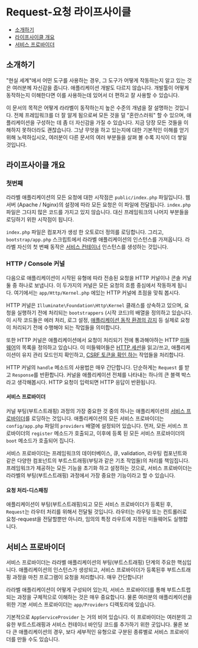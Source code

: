 # Request-요청 라이프사이클

- [소개하기](#introduction)
- [라이프사이클 개요](#lifecycle-overview)
- [서비스 프로바이더](#focus-on-service-providers)

<a name="introduction"></a>
## 소개하기

"현실 세계"에서 어떤 도구를 사용하는 경우, 그 도구가 어떻게 작동하는지 알고 있는 것은 여러분께 자신감을 줍니다. 애플리케이션 개발도 다르지 않습니다. 개발툴이 어떻게 동작하는지 이해한다면 이를 사용하는데 있어서 더 편하고 잘 사용할 수 있습니다. 

이 문서의 목적은 어떻게 라라벨이 동작하는지 높은 수준의 개념을 잘 설명하는 것입니다. 전체 프레임워크를 더 잘 알게 됨으로써 모든 것을 덜 "혼란스러워" 할 수 있으며, 애플리케이션을 구성하는 데 좀 더 자신감을 가질 수 있습니다. 지금 당장 모든 것들을 이해하지 못하더라도 괜찮습니다. 그냥 무엇을 하고 있는지에 대한 기본적인 이해를 얻기 위해 노력하십시오, 여러분이 다른 문서의 여러 부분들을 살펴 볼 수록 지식이 더 쌓일 것입니다.

<a name="lifecycle-overview"></a>
## 라이프사이클 개요

### 첫번째

라라벨 애플리케이션의 모든 요청에 대한 시작점은 `public/index.php` 파일입니다. 웹서버 (Apache / Nginx)의 설정에 따라 모든 요청은 이 파일에 전달됩니다. `index.php` 파일은 그다지 많은 코드를 가지고 있지 않습니다. 대신 프레임워크의 나머지 부분들을 로딩하기 위한 시작점이 됩니다.

`index.php` 파일은 컴포저가 생성 한 오토로더 정의를 로딩합니다. 그리고, `bootstrap/app.php` 스크립트에서 라라벨 애플리케이션의 인스턴스를 가져옵니다. 라라벨 자신의 첫 번째 동작은 [서비스 컨테이너](/docs/{{version}}/container) 인스턴스를 생성하는 것입니다.

### HTTP / Console 커널

다음으로 애플리케이션이 시작된 유형에 따라 전송된 요청을 HTTP 커널이나 콘솔 커널 둘 중 하나로 보냅니다. 이 두가지의 커널은 모든 요청의 흐름 중심에서 작동하게 됩니다. 여기에서는 `app/Http/Kernel.php` 에있는 HTTP 커널에 초점을 맞춰 봅시다.

HTTP 커널은 `Illuminate\Foundation\Http\Kernel` 클래스를 상속하고 있으며, 요청을 실행하기 전에 처리되는 `bootstrappers` (시작 코드)의 배열을 정의하고 있습니다. 이 시작 코드들은 에러 처리, 로그 설정, [애플리케이션 동작 환경의 감지](/docs/{{version}}/configuration#environment-configuration) 등 실제로 요청이 처리되기 전에 수행해야 되는 작업들을 의미합니다.

또한 HTTP 커널은 애플리케이션에서 요청이 처리되기 전에 통과해야하는 HTTP [미들웨어](/docs/{{version}}/middleware)의 목록을 정의하고 있습니다. 이 미들웨어들은 [HTTP 세션](/docs/{{version}}/session)을 읽고/쓰고, 애플리케이션이 유지 관리 모드인지 확인하고, [CSRF 토큰을 확인 하는](/docs/{{version}}/csrf) 작업들을 처리합니다. 

HTTP 커널의 `handle` 메소드의 사용법은 매우 간단합니다. 단순하게는 `Request` 를 받고 `Response`를 반환합니다. 커널을 애플리케이션 전체를 나타내는 하나의 큰 블랙 박스라고 생각해봅시다. HTTP 요청이 입력되면 HTTP 응답이 반환됩니다.

#### 서비스 프로바이더

커널 부팅(부트스트래핑) 과정의 가장 중요한 것 중의 하나는 애플리케이션의 [서비스 프로바이더](/docs/{{version}}/providers)를 로딩하는 것입니다. 애플리케이션의 모든 서비스 프로바이더는 `config/app.php` 파일의 `providers` 배열에 설정되어 있습니다. 먼저, 모든 서비스 프로바이더의 `register` 메소드가 호출되고, 이후에 등록 된 모든 서비스 프로바이더의 `boot` 메소드가 호출되어 집니다. 

서비스 프로바이더는 프레임워크의 데이터베이스, 큐, validation, 라우팅 컴포넌트와 같은 다양한 컴포넌트의 부트스트래핑(부팅과 같은 기초 작업들)의 처리를 책임집니다. 프레임워크가 제공하는 모든 기능을 초기화 하고 설정하는 것으로, 서비스 프로바이더는 라라벨의 부팅(부트스트래핑) 과정에서 가장 중요한 기능이라고 할 수 있습니다. 

#### 요청 처리-디스패칭

애플리케이션이 부팅(부트스트래핑)되고 모든 서비스 프로바이더가 등록된 후, `Request`는 라우터 처리를 위해서 전달될 것입니다. 라우터는 라우팅 또는 컨트롤러로 요청-request을 전달할뿐만 아니라, 임의의 특정 라우트에 지정된 미들웨어도 실행합니다.

<a name="focus-on-service-providers"></a>
## 서비스 프로바이더

서비스 프로바이더는 라라벨 애플리케이션의 부팅(부트스트래핑) 단계의 주요한 핵심입니다. 애플리케이션의 인스턴스가 생성되고, 서비스 프로바이더가 등록된후 부트스트래핑 과정을 마친 프로그램이 요청을 처리합니다. 매우 간단합니다!

라라벨 애플리케이션이 어떻게 구성되어 있는지, 서비스 프로바이더를 통해 부트스트랩되는 과정을 구체적으로 이해하는 것은 매우 중요합니다. 물론 여러분의 애플리케이션을 위한 기본 서비스 프로바이더는 `app/Providers` 디렉토리에 있습니다.

기본적으로 `AppServiceProvider` 는 거의 비어 있습니다. 이 프로바이더는 여러분의 고유한 부트스트래핑과 서비스 컨테이너 바인딩 코드를 추가하기 위한 곳입니다. 물론 보다 큰 애플리케이션의 경우, 보다 세부적인 유형으로 구분된 종류별로 서비스 프로바이더를 만들 수도 있습니다. 
